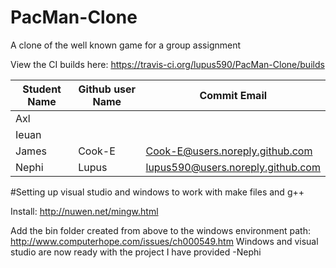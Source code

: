 # PacMan-Clone
A clone of the well known game for a group assignment

View the CI builds here: https://travis-ci.org/lupus590/PacMan-Clone/builds

Student Name|Github user Name|Commit Email
------------|----------------|------------
Axl|<Account name here>|<email here>
Ieuan|<Account name here>|<email here>
James|Cook-E|Cook-E@users.noreply.github.com 
Nephi|Lupus|lupus590@users.noreply.github.com


#Setting up visual studio and windows to work with make files and g++

Install: http://nuwen.net/mingw.html

Add the bin folder created from above to the windows environment path: http://www.computerhope.com/issues/ch000549.htm
Windows and visual studio are now ready with the project I have provided
-Nephi
